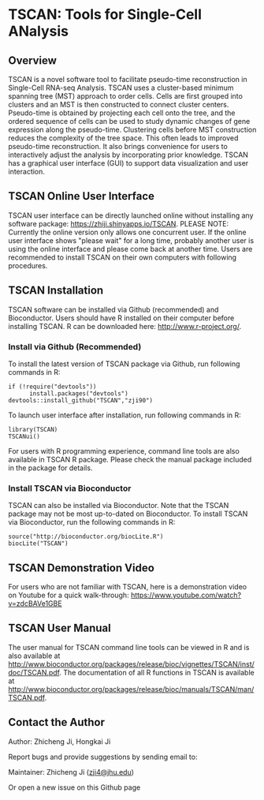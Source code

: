 TSCAN: Tools for Single-Cell ANalysis
====
      
## Overview
TSCAN is a novel software tool to facilitate pseudo-time reconstruction in Single-Cell RNA-seq Analysis. TSCAN uses a cluster-based minimum spanning tree (MST) approach to order cells. Cells are first grouped into clusters and an MST is then constructed to connect cluster centers. Pseudo-time is obtained by projecting each cell onto the tree, and the ordered sequence of cells can be used to study dynamic changes of gene expression along the pseudo-time. Clustering cells before MST construction reduces the complexity of the tree space. This often leads to improved pseudo-time reconstruction. It also brings convenience for users to interactively adjust the analysis by incorporating prior knowledge. TSCAN has a graphical user interface (GUI) to support data visualization and user interaction.

## TSCAN Online User Interface
TSCAN user interface can be directly launched online without installing any software package: https://zhiji.shinyapps.io/TSCAN. PLEASE NOTE: Currently the online version only allows one concurrent user. If the online user interface shows "please wait" for a long time, probably another user is using the online interface and please come back at another time. Users are recommended to install TSCAN on their own computers with following procedures.

## TSCAN Installation

TSCAN software can be installed via Github (recommended) and Bioconductor. 
Users should have R installed on their computer before installing TSCAN. R can be downloaded here: http://www.r-project.org/.

### Install  via Github (Recommended)
To install the latest version of TSCAN package via Github, run following commands in R:
```{r }
if (!require("devtools"))
      install.packages("devtools")
devtools::install_github("TSCAN","zji90")
```
To launch user interface after installation, run following commands in R:
```{r }
library(TSCAN)
TSCANui()
```
For users with R programming experience, command line tools are also available in TSCAN R package. Please check the manual package included in the package for details.

### Install TSCAN via Bioconductor
TSCAN can also be installed via Bioconductor. Note that the TSCAN package may not be most up-to-dated on Bioconductor. To install TSCAN via Bioconductor, run the following commands in R:
```{r }
source("http://bioconductor.org/biocLite.R")
biocLite("TSCAN")
```

## TSCAN Demonstration Video
For users who are not familiar with TSCAN, here is a demonstration video on Youtube for a quick walk-through: https://www.youtube.com/watch?v=zdcBAVe1GBE

## TSCAN User Manual
The user manual for TSCAN command line tools can be viewed in R and is also available at http://www.bioconductor.org/packages/release/bioc/vignettes/TSCAN/inst/doc/TSCAN.pdf. The documentation of all R functions in TSCAN is available at http://www.bioconductor.org/packages/release/bioc/manuals/TSCAN/man/TSCAN.pdf.

## Contact the Author
Author: Zhicheng Ji, Hongkai Ji

Report bugs and provide suggestions by sending email to:
      
Maintainer: Zhicheng Ji (zji4@jhu.edu)

Or open a new issue on this Github page
